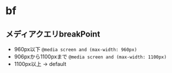 # bf

## メディアクエリbreakPoint
- 960px以下
`
@media screen and (max-width: 960px)
`
- 906pxから1100pxまで
`
@media screen and (max-width: 1100px)
`
- 1100px以上 -> default
